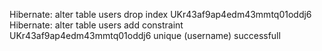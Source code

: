 Hibernate: alter table users drop index UKr43af9ap4edm43mmtq01oddj6
Hibernate: alter table users add constraint UKr43af9ap4edm43mmtq01oddj6 unique (username)
successfull


